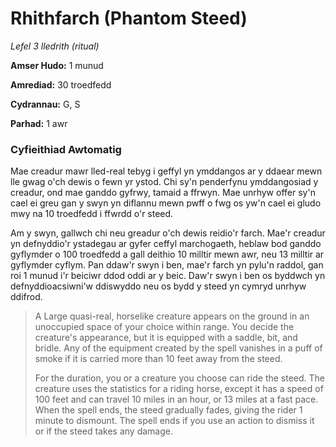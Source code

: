 # Rhithfarch (Phantom Steed)

*Lefel 3 lledrith (ritual)*

**Amser Hudo:** 1 munud

**Amrediad:** 30 troedfedd

**Cydrannau:** G, S

**Parhad:** 1 awr

### Cyfieithiad Awtomatig

Mae creadur mawr lled-real tebyg i geffyl yn ymddangos ar y ddaear mewn lle gwag o'ch dewis o fewn yr ystod. Chi sy'n penderfynu ymddangosiad y creadur, ond mae ganddo gyfrwy, tamaid a ffrwyn. Mae unrhyw offer sy'n cael ei greu gan y swyn yn diflannu mewn pwff o fwg os yw'n cael ei gludo mwy na 10 troedfedd i ffwrdd o'r steed.

Am y swyn, gallwch chi neu greadur o'ch dewis reidio'r farch. Mae'r creadur yn defnyddio'r ystadegau ar gyfer ceffyl marchogaeth, heblaw bod ganddo gyflymder o 100 troedfedd a gall deithio 10 milltir mewn awr, neu 13 milltir ar gyflymder cyflym. Pan ddaw'r swyn i ben, mae'r farch yn pylu'n raddol, gan roi 1 munud i'r beiciwr ddod oddi ar y beic. Daw'r swyn i ben os byddwch yn defnyddioacsiwni'w ddiswyddo neu os bydd y steed yn cymryd unrhyw ddifrod.

>  A Large quasi-real, horselike creature appears on the ground in an unoccupied space of your choice within range. You decide the creature's appearance, but it is equipped with a saddle, bit, and bridle. Any of the equipment created by the spell vanishes in a puff of smoke if it is carried more than 10 feet away from the steed.
>  
>  For the duration, you or a creature you choose can ride the steed. The creature uses the statistics for a riding horse, except it has a speed of 100 feet and can travel 10 miles in an hour, or 13 miles at a fast pace. When the spell ends, the steed gradually fades, giving the rider 1 minute to dismount. The spell ends if you use an action to dismiss it or if the steed takes any damage.